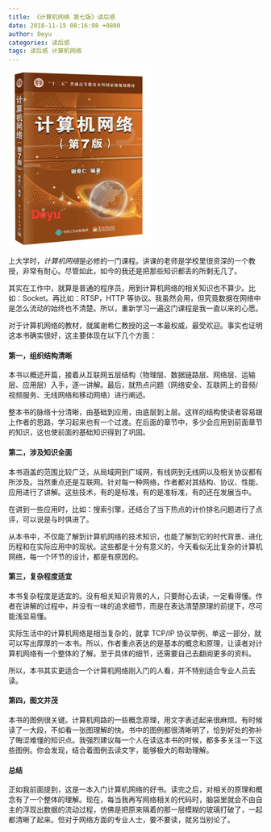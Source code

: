 ```yaml
---
title: 《计算机网络 第七版》读后感
date: 2018-11-15 08:16:08 +0800
author: Deyu
categories: 读后感
tags: 读后感 计算机网络
---
```


![Computer Networking.jpg](/assets/img/blog/2018-11-15-computer-networking-book-cover.png)

上大学时，*计算机网络*是必修的一门课程。讲课的老师是学校里很资深的一个教授，非常有耐心。尽管如此，如今的我还是把那些知识都丢的所剩无几了。

其实在工作中，就算是普通的程序员，用到计算机网络的相关知识也不算少。比如：Socket。再比如：RTSP，HTTP 等协议。我虽然会用，但究竟数据在网络中是怎么流动的始终也不清楚。所以，重新学习一遍这门课程是我一直以来的心愿。

<!--more-->

对于计算机网络的教材，就属谢希仁教授的这一本最权威，最受欢迎。事实也证明这本书确实很好，这主要体现在以下几个方面：

#### 第一，组织结构清晰

本书以概述开篇，接着从互联网五层结构（物理层、数据链路层、网络层、运输层、应用层）入手，逐一讲解。最后，就热点问题（网络安全、互联网上的音频/视频服务、无线网络和移动网络）进行阐述。

整本书的脉络十分清晰，由基础到应用，由底层到上层。这样的结构使读者容易跟上作者的思路，学习起来也有一个过渡。在后面的章节中，多少会应用到前面章节的知识，这也使前面的基础知识得到了巩固。

#### 第二，涉及知识全面

本书涵盖的范围比较广泛，从局域网到广域网，有线网到无线网以及相关协议都有所涉及。当然重点还是互联网。针对每一种网络，作者都对其结构、协议、性能、应用进行了讲解。这些技术，有的是标准，有的是准标准，有的还在发展当中。

在讲到一些应用时，比如：搜索引擎，还结合了当下热点的计价排名问题进行了点评，可以说是与时俱进了。

从本书中，不仅能了解到计算机网络的技术知识，也能了解到它的时代背景、进化历程和在实际应用中的现状。这些都是十分有意义的，今天看似无比复杂的计算机网络，每一个环节的设计，都是有原因的。

#### 第三，复杂程度适宜

本书复杂程度是适宜的。没有相关知识背景的人，只要耐心去读，一定看得懂。作者在讲解的过程中，并没有一味的追求细节，而是在表达清楚原理的前提下，尽可能浅显易懂。

实际生活中的计算机网络是相当复杂的，就拿 TCP/IP 协议举例，单这一部分，就可以写出厚厚的一本书。所以，作者重点表达的是基本的概念和原理，让读者对计算机网络有一个整体的了解。至于具体的细节，还需要自己去翻阅更多的资料。

所以，本书其实更适合一个计算机网络刚入门的人看，并不特别适合专业人员去读。

#### 第四，图文并茂

本书的图例很关键。计算机网路的一些概念原理，用文字表述起来很麻烦。有时候读了一大段，不如看一张图理解的快。书中的图例都很清晰明了，恰到好处的弥补了晦涩难懂的知识点。我强烈建议每一个人在读这本书的时候，都多多关注一下这些图例。你会发现，结合着图例去读文字，能够极大的帮助理解。

#### 总结

正如我前面提到，这是一本入门计算机网络的好书。读完之后，对相关的原理和概念有了一个整体的理解。现在，每当我再写网络相关的代码时，脑袋里就会不由自主的浮现出数据的流动过程，仿佛是把原来隔着的那一层模糊的玻璃打破了，一起都清晰了起来。但对于网络方面的专业人士，要不要读，就另当别论了。


&nbsp;
&nbsp;
